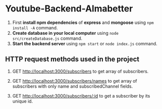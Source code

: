 # Youtube-Backend-Almabetter

1. First **install npm dependencies** of **express** and **mongoose** using `npm install -A` command.
2. **Create database in your local computer** using `node src/createDatabase.js` command.
3. **Start the backend server** using `npm start` or `node index.js` command. 

## HTTP request methods used in the project
1. GET [http://localhost:3000/subscribers](http://localhost:3000/subscribers) to get array of subscribers.

2. GET [http://localhost:3000/subscribers/names](http://localhost:3000/subscribers/names) to get array of subscribers with only name and subscribedChannel fields.

3. GET [http://localhost:3000/subscribers/:id](http://localhost:3000/subscribers/:id) to get a subscriber by its unique id.
